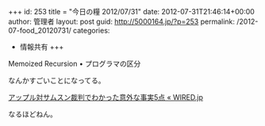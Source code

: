 +++
id: 253
title = "今日の糧 2012/07/31"
date: 2012-07-31T21:46:14+00:00
author: 管理者
layout: post
guid: http://5000164.jp/?p=253
permalink: /2012-07-food_20120731/
categories:
  - 情報共有
+++
<section> 

<div>
  Memoized Recursion • プログラマの区分
</div>

なんかすごいことになってる。 </section> <section> 

<div>
  <a href="http://wired.jp/2012/07/31/apple-reveals-for-monday-trial/">アップル対サムスン裁判でわかった意外な事実5点 « WIRED.jp</a>
</div>

なるほどねん。 </section>